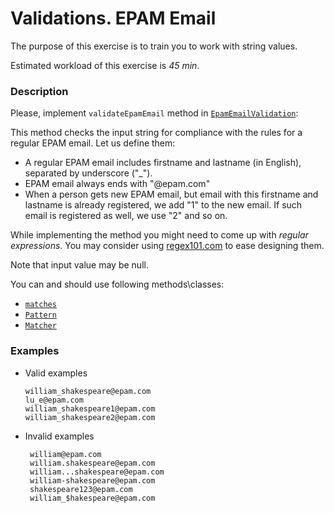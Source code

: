# Validations. EPAM Email

The purpose of this exercise is to train you to work with string values.

Estimated workload of this exercise is _45 min_.

### Description

Please, implement `validateEpamEmail` method
in [`EpamEmailValidation`](src/main/java/com/epam/rd/autotasks/validations/EpamEmailValidation.java):

This method checks the input string for compliance with the rules for a regular EPAM email. Let us define them:

- A regular EPAM email includes firstname and lastname (in English), separated by underscore ("_").
- EPAM email always ends with "@epam.com"
- When a person gets new EPAM email, but email with this firstname and lastname is already registered, we add "1" to the
  new email. If such email is registered as well, we use "2" and so on.

While implementing the method you might need to come up with *regular expressions*. You may consider
using [regex101.com](https://regex101.com/) to ease designing them.

Note that input value may be null.

You can and should use following methods\classes:

- [`matches`](https://docs.oracle.com/en/java/javase/11/docs/api/java.base/java/lang/String.html#matches(java.lang.String))
- [`Pattern`](https://docs.oracle.com/en/java/javase/11/docs/api/java.base/java/util/regex/Pattern.html)
- [`Matcher`](https://docs.oracle.com/en/java/javase/11/docs/api/java.base/java/util/regex/Pattern.html#matcher(java.lang.CharSequence))

### Examples

- Valid examples

      william_shakespeare@epam.com
      lu_e@epam.com
      william_shakespeare1@epam.com 
      william_shakespeare2@epam.com

- Invalid examples

       william@epam.com
       william.shakespeare@epam.com
       william...shakespeare@epam.com
       william-shakespeare@epam.com
       shakespeare123@epam.com
       william_$hakespeare@epam.com
